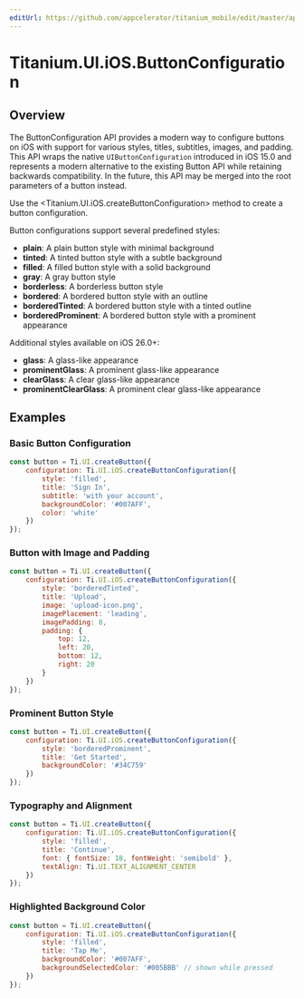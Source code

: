 ```yaml
---
editUrl: https://github.com/appcelerator/titanium_mobile/edit/master/apidoc/Titanium/UI/iOS/ButtonConfiguration.yml
---
```

# Titanium.UI.iOS.ButtonConfiguration

<TypeHeader/>

## Overview

The ButtonConfiguration API provides a modern way to configure buttons on iOS with support for 
various styles, titles, subtitles, images, and padding. This API wraps the native `UIButtonConfiguration`
introduced in iOS 15.0 and represents a modern alternative to the existing Button API while retaining
backwards compatibility. In the future, this API may be merged into the root parameters of a button instead.

Use the <Titanium.UI.iOS.createButtonConfiguration> method to create a button configuration.

Button configurations support several predefined styles:
- **plain**: A plain button style with minimal background
- **tinted**: A tinted button style with a subtle background
- **filled**: A filled button style with a solid background
- **gray**: A gray button style
- **borderless**: A borderless button style
- **bordered**: A bordered button style with an outline
- **borderedTinted**: A bordered button style with a tinted outline
- **borderedProminent**: A bordered button style with a prominent appearance

Additional styles available on iOS 26.0+:
- **glass**: A glass-like appearance
- **prominentGlass**: A prominent glass-like appearance
- **clearGlass**: A clear glass-like appearance
- **prominentClearGlass**: A prominent clear glass-like appearance

## Examples

### Basic Button Configuration

``` js
const button = Ti.UI.createButton({
    configuration: Ti.UI.iOS.createButtonConfiguration({
        style: 'filled',
        title: 'Sign In',
        subtitle: 'with your account',
        backgroundColor: '#007AFF',
        color: 'white'
    })
});
```

### Button with Image and Padding

``` js
const button = Ti.UI.createButton({
    configuration: Ti.UI.iOS.createButtonConfiguration({
        style: 'borderedTinted',
        title: 'Upload',
        image: 'upload-icon.png',
        imagePlacement: 'leading',
        imagePadding: 8,
        padding: {
            top: 12,
            left: 20,
            bottom: 12,
            right: 20
        }
    })
});
```

### Prominent Button Style

``` js
const button = Ti.UI.createButton({
    configuration: Ti.UI.iOS.createButtonConfiguration({
        style: 'borderedProminent',
        title: 'Get Started',
        backgroundColor: '#34C759'
    })
});
```

### Typography and Alignment

``` js
const button = Ti.UI.createButton({
    configuration: Ti.UI.iOS.createButtonConfiguration({
        style: 'filled',
        title: 'Continue',
        font: { fontSize: 18, fontWeight: 'semibold' },
        textAlign: Ti.UI.TEXT_ALIGNMENT_CENTER
    })
});
```

### Highlighted Background Color

``` js
const button = Ti.UI.createButton({
    configuration: Ti.UI.iOS.createButtonConfiguration({
        style: 'filled',
        title: 'Tap Me',
        backgroundColor: '#007AFF',
        backgroundSelectedColor: '#005BBB' // shown while pressed
    })
});
```

<ApiDocs/>
